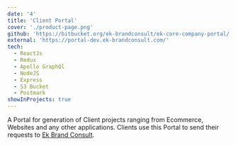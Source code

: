 ```yaml
---
date: '4'
title: 'Client Portal'
cover: './product-page.png'
github: 'https://bitbucket.org/ek-brandconsult/ek-core-company-portal/'
external: 'https://portal-dev.ek-brandconsult.com/'
tech:
  - ReactJs
  - Redux
  - Apollo GraphQl
  - NodeJS
  - Express
  - S3 Bucket
  - Postmark
showInProjects: true
---
```


A Portal for generation of Client projects ranging from Ecommerce, Websites and any other applications. Clients use this Portal to send their requests to [Ek Brand Consult](https://www.ek-brandconsult.com).
